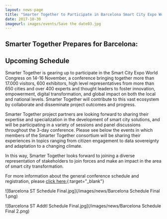 ```yaml
---
layout: news-page
title: "Smarter Together to Participate in Barcelona Smart City Expo World Congress"
date: 2017-10-30
imageurl: images/events/Save the date03.jpg
---
```


<div class="multiline">
<h2><span class="ornament-news">Smarter Together Prepares for Barcelona:</span></h2>
<h2><span class="ornament-news">Upcoming Schedule</span></h2>
</div>

Smarter Together is gearing up to participate in the Smart City Expo World Congress on 14-16 November, a conference bringing together more than 17.000 visitors, 600 exhibitors, high level representatives from more than 650 cities and over 400 experts and thought leaders to foster innovation, empowerment, digital transformation, and global impact on both the local and national levels. Smarter Together will contribute to this vast ecosystem by collaborate and disseminate project outcomes and progress.

Smarter Together project partners are looking forward to sharing their expertise and specialization in the development of smart city solutions, and will be participating in a variety of sessions and panel discussions throughout the 3-day conference. Please see below the events in which members of the Smarter Together consortium will be sharing their experiences in topics ranging from citizen engagement to data sovereignty and adaptation to a changing climate.

In this way, Smarter Together looks forward to joining a diverse representation of stakeholders to join forces and make an impact in the area of smart city transformation.

For more information about the general conference schedule and registration, please [click here:](http://www.smartcityexpo.com/){:target="_blank"}

![Barcelona ST Schedule Final.jpg](/images/news/Barcelona Schedule Final 1.png)

![Barcelona ST Addtl Schedule Final.jpg](/images/news/Barcelona Schedule Final 2.png)
